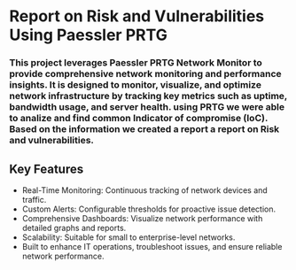 # Report on Risk and Vulnerabilities Using Paessler PRTG
### This project leverages Paessler PRTG Network Monitor to provide comprehensive network monitoring and performance insights. It is designed to monitor, visualize, and optimize network infrastructure by tracking key metrics such as uptime, bandwidth usage, and server health. using PRTG we were able to analize and find common Indicator of compromise (IoC). Based on the information we created a report a report on Risk and vulnerabilities.  

## Key Features
- Real-Time Monitoring: Continuous tracking of network devices and traffic.
- Custom Alerts: Configurable thresholds for proactive issue detection.
- Comprehensive Dashboards: Visualize network performance with detailed graphs and reports.
- Scalability: Suitable for small to enterprise-level networks.
- Built to enhance IT operations, troubleshoot issues, and ensure reliable network performance.


